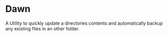 # Dawn

A Utility to quickly update a directories contents and automatically backup any existing files in an other folder.
